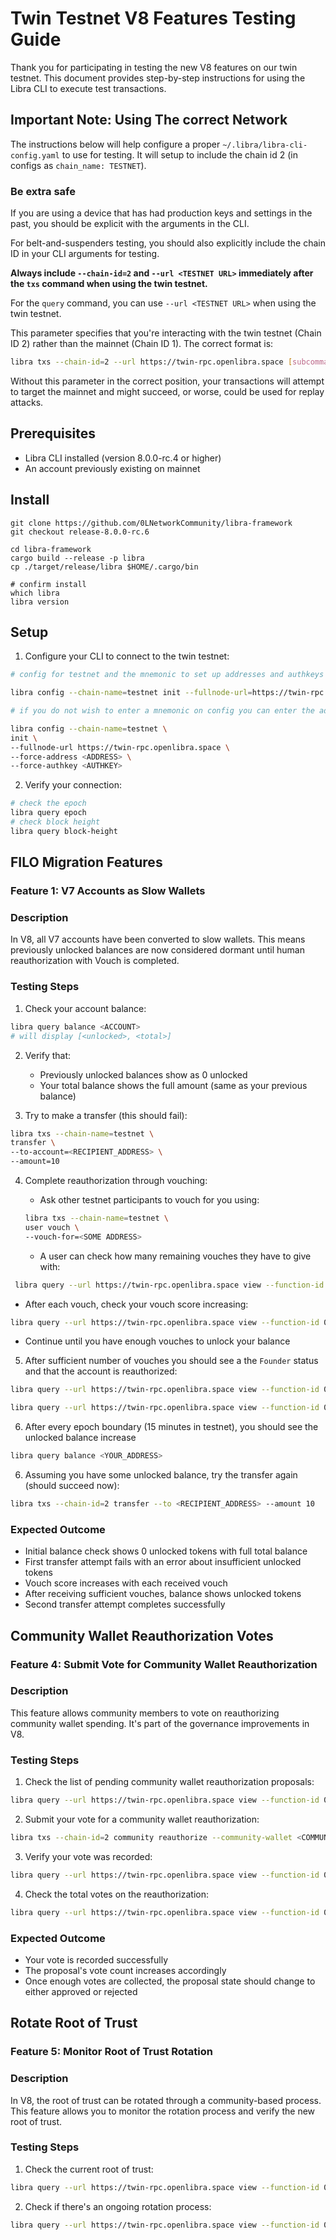 # Twin Testnet V8 Features Testing Guide

Thank you for participating in testing the new V8 features on our twin testnet. This document provides step-by-step instructions for using the Libra CLI to execute test transactions.

## Important Note: Using The correct Network
The instructions below will help configure a proper `~/.libra/libra-cli-config.yaml` to use for testing. It will setup to include the chain id 2 (in configs as `chain_name: TESTNET`).

### Be extra safe
If you are using a device that has had production keys and settings in the past, you should be explicit with the arguments in the CLI.

For belt-and-suspenders testing, you should also explicitly include the chain ID in your CLI arguments for testing.

**Always include `--chain-id=2` and `--url <TESTNET URL>` immediately after the `txs` command when using the twin testnet.**

For the `query` command, you can use `--url <TESTNET URL>` when using the twin testnet.

This parameter specifies that you're interacting with the twin testnet (Chain ID 2) rather than the mainnet (Chain ID 1). The correct format is:

```bash
libra txs --chain-id=2 --url https://twin-rpc.openlibra.space [subcommand] [options]
```

Without this parameter in the correct position, your transactions will attempt to target the mainnet and might succeed, or worse, could be used for replay attacks.


## Prerequisites

- Libra CLI installed (version 8.0.0-rc.4 or higher)
- An account previously existing on mainnet

## Install
```
git clone https://github.com/0LNetworkCommunity/libra-framework
git checkout release-8.0.0-rc.6

cd libra-framework
cargo build --release -p libra
cp ./target/release/libra $HOME/.cargo/bin

# confirm install
which libra
libra version
```

## Setup

1. Configure your CLI to connect to the twin testnet:

  ```bash
  # config for testnet and the mnemonic to set up addresses and authkeys

  libra config --chain-name=testnet init --fullnode-url=https://twin-rpc.openlibra.space

  # if you do not wish to enter a mnemonic on config you can enter the address and authkey directly.

  libra config --chain-name=testnet \
  init \
  --fullnode-url https://twin-rpc.openlibra.space \
  --force-address <ADDRESS> \
  --force-authkey <AUTHKEY>

  ```

2. Verify your connection:

```bash
# check the epoch
libra query epoch
# check block height
libra query block-height
```

## FILO Migration Features

### Feature 1: V7 Accounts as Slow Wallets

### Description
In V8, all V7 accounts have been converted to slow wallets. This means previously unlocked balances are now considered dormant until human reauthorization with Vouch is completed.

### Testing Steps

1. Check your account balance:

```bash
libra query balance <ACCOUNT>
# will display [<unlocked>, <total>]
```

2. Verify that:
   - Previously unlocked balances show as 0 unlocked
   - Your total balance shows the full amount (same as your previous balance)

3. Try to make a transfer (this should fail):

  ```bash
  libra txs --chain-name=testnet \
  transfer \
  --to-account=<RECIPIENT_ADDRESS> \
  --amount=10
  ```

4. Complete reauthorization through vouching:
   - Ask other testnet participants to vouch for you using:
   ```bash
   libra txs --chain-name=testnet \
   user vouch \
   --vouch-for=<SOME ADDRESS>
   ```

   - A user can check how many remaining vouches they have to give with:

  ```bash
   libra query --url https://twin-rpc.openlibra.space view --function-id 0x1::vouch_limits::get_vouch_limit --args <YOUR_ADDRESS>
   ```

   - After each vouch, check your vouch score increasing:

   ```bash
   libra query --url https://twin-rpc.openlibra.space view --function-id 0x1::page_rank_lazy::get_cached_score --args <YOUR_ADDRESS>
   ```

   - Continue until you have enough vouches to unlock your balance

5. After sufficient number of vouches you should see a the `Founder` status and that the account is reauthorized:

  ```bash
  libra query --url https://twin-rpc.openlibra.space view --function-id 0x1::founder::is_founder --args <YOUR_ADDRESS>
  ```

  ```bash
  libra query --url https://twin-rpc.openlibra.space view --function-id 0x1::reauthorization::is_v8_reauthorized --args <YOUR_ADDRESS>
  ```

6. After every epoch boundary (15 minutes in testnet), you should see the unlocked balance increase

  ```bash
  libra query balance <YOUR_ADDRESS>
  ```

6. Assuming you have some unlocked balance, try the transfer again (should succeed now):

  ```bash
  libra txs --chain-id=2 transfer --to <RECIPIENT_ADDRESS> --amount 10
  ```

### Expected Outcome
- Initial balance check shows 0 unlocked tokens with full total balance
- First transfer attempt fails with an error about insufficient unlocked tokens
- Vouch score increases with each received vouch
- After receiving sufficient vouches, balance shows unlocked tokens
- Second transfer attempt completes successfully


## Community Wallet Reauthorization Votes

### Feature 4: Submit Vote for Community Wallet Reauthorization

### Description
This feature allows community members to vote on reauthorizing community wallet spending. It's part of the governance improvements in V8.

### Testing Steps

1. Check the list of pending community wallet reauthorization proposals:

```bash
libra query --url https://twin-rpc.openlibra.space view --function-id 0x1::community_wallet::get_pending_proposals
```

2. Submit your vote for a community wallet reauthorization:

```bash
libra txs --chain-id=2 community reauthorize --community-wallet <COMMUNITY_WALLET_ADDRESS>
```

3. Verify your vote was recorded:

```bash
libra query --url https://twin-rpc.openlibra.space view --function-id 0x1::community_wallet::get_vote --args <YOUR_ADDRESS> <COMMUNITY_WALLET_ADDRESS>
```

4. Check the total votes on the reauthorization:

```bash
libra query --url https://twin-rpc.openlibra.space view --function-id 0x1::community_wallet::get_proposal_votes --args <COMMUNITY_WALLET_ADDRESS>
```

### Expected Outcome
- Your vote is recorded successfully
- The proposal's vote count increases accordingly
- Once enough votes are collected, the proposal state should change to either approved or rejected

## Rotate Root of Trust

### Feature 5: Monitor Root of Trust Rotation

### Description
In V8, the root of trust can be rotated through a community-based process. This feature allows you to monitor the rotation process and verify the new root of trust.

### Testing Steps

1. Check the current root of trust:

```bash
libra query --url https://twin-rpc.openlibra.space view --function-id 0x1::root_of_trust::get_current_root
```

2. Check if there's an ongoing rotation process:

```bash
libra query --url https://twin-rpc.openlibra.space view --function-id 0x1::root_of_trust::get_rotation_status
```
